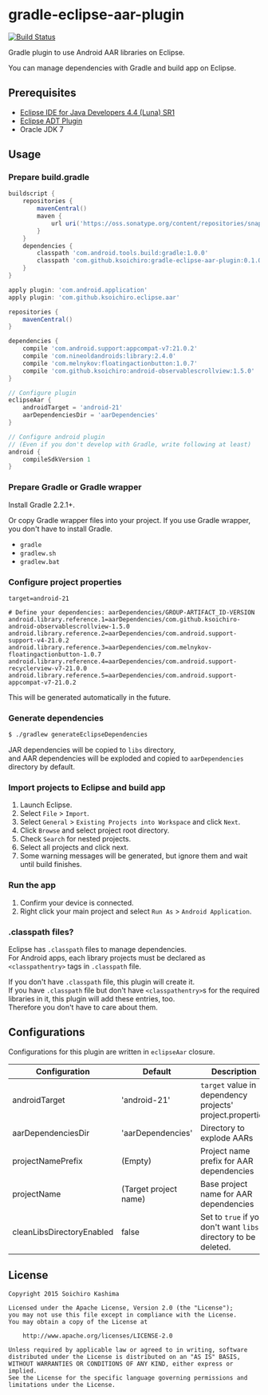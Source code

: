 # gradle-eclipse-aar-plugin

[![Build Status](http://img.shields.io/travis/ksoichiro/gradle-eclipse-aar-plugin.svg?style=flat&branch=master)](https://travis-ci.org/ksoichiro/gradle-eclipse-aar-plugin)

Gradle plugin to use Android AAR libraries on Eclipse.

You can manage dependencies with Gradle and build app on Eclipse.

## Prerequisites

* [Eclipse IDE for Java Developers 4.4 (Luna) SR1](https://eclipse.org/downloads/packages/eclipse-ide-java-developers/lunasr1a)
* [Eclipse ADT Plugin](http://developer.android.com/sdk/installing/installing-adt.html)
* Oracle JDK 7

## Usage

### Prepare build.gradle

```groovy
buildscript {
    repositories {
        mavenCentral()
        maven {
            url uri('https://oss.sonatype.org/content/repositories/snapshots/')
        }
    }
    dependencies {
        classpath 'com.android.tools.build:gradle:1.0.0'
        classpath 'com.github.ksoichiro:gradle-eclipse-aar-plugin:0.1.0-SNAPSHOT'
    }
}

apply plugin: 'com.android.application'
apply plugin: 'com.github.ksoichiro.eclipse.aar'

repositories {
    mavenCentral()
}

dependencies {
    compile 'com.android.support:appcompat-v7:21.0.2'
    compile 'com.nineoldandroids:library:2.4.0'
    compile 'com.melnykov:floatingactionbutton:1.0.7'
    compile 'com.github.ksoichiro:android-observablescrollview:1.5.0'
}

// Configure plugin
eclipseAar {
    androidTarget = 'android-21'
    aarDependenciesDir = 'aarDependencies'
}

// Configure android plugin
// (Even if you don't develop with Gradle, write following at least)
android {
    compileSdkVersion 1
}
```

### Prepare Gradle or Gradle wrapper

Install Gradle 2.2.1+.

Or copy Gradle wrapper files into your project.
If you use Gradle wrapper, you don't have to install Gradle.

* `gradle`
* `gradlew.sh`
* `gradlew.bat`

### Configure project properties

```
target=android-21

# Define your dependencies: aarDependencies/GROUP-ARTIFACT_ID-VERSION
android.library.reference.1=aarDependencies/com.github.ksoichiro-android-observablescrollview-1.5.0
android.library.reference.2=aarDependencies/com.android.support-support-v4-21.0.2
android.library.reference.3=aarDependencies/com.melnykov-floatingactionbutton-1.0.7
android.library.reference.4=aarDependencies/com.android.support-recyclerview-v7-21.0.0
android.library.reference.5=aarDependencies/com.android.support-appcompat-v7-21.0.2
```

This will be generated automatically in the future.

### Generate dependencies

```sh
$ ./gradlew generateEclipseDependencies
```

JAR dependencies will be copied to `libs` directory,  
and AAR dependencies will be exploded and copied to `aarDependencies` directory by default.

### Import projects to Eclipse and build app

1. Launch Eclipse.
1. Select `File` > `Import`.
1. Select `General` > `Existing Projects into Workspace` and click `Next`.
1. Click `Browse` and select project root directory.
1. Check `Search` for nested projects.
1. Select all projects and click next.
1. Some warning messages will be generated, but ignore them and wait until build finishes.

### Run the app

1. Confirm your device is connected.
1. Right click your main project and select `Run As` > `Android Application`.

### .classpath files?

Eclipse has `.classpath` files to manage dependencies.  
For Android apps, each library projects must be declared as `<classpathentry>` tags in `.classpath` file.

If you don't have `.classpath` file, this plugin will create it.  
If you have `.classpath` file but don't have `<classpathentry>`s for the required libraries in it, this plugin will add these entries, too.  
Therefore you don't have to care about them.

## Configurations

Configurations for this plugin are written in `eclipseAar` closure.

| Configuration | Default | Description |
| ------------- | ------- | ----------- |
| androidTarget | 'android-21' | `target` value in dependency projects' project.properties |
| aarDependenciesDir | 'aarDependencies' | Directory to explode AARs |
| projectNamePrefix | (Empty) | Project name prefix for AAR dependencies |
| projectName | (Target project name) | Base project name for AAR dependencies |
| cleanLibsDirectoryEnabled | false | Set to `true` if you don't want `libs` directory to be deleted. |

## License

    Copyright 2015 Soichiro Kashima

    Licensed under the Apache License, Version 2.0 (the "License");
    you may not use this file except in compliance with the License.
    You may obtain a copy of the License at

        http://www.apache.org/licenses/LICENSE-2.0

    Unless required by applicable law or agreed to in writing, software
    distributed under the License is distributed on an "AS IS" BASIS,
    WITHOUT WARRANTIES OR CONDITIONS OF ANY KIND, either express or implied.
    See the License for the specific language governing permissions and
    limitations under the License.

